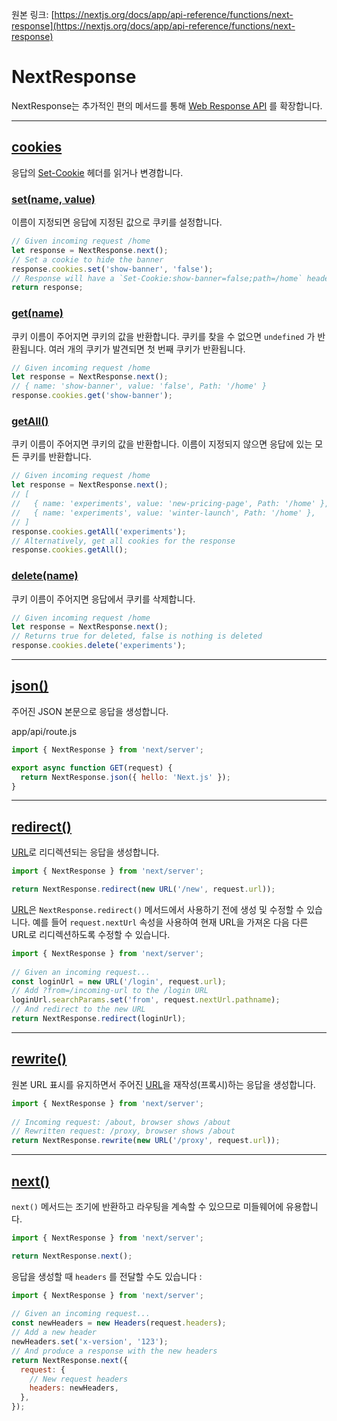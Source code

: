 원본 링크: [https://nextjs.org/docs/app/api-reference/functions/next-response](https://nextjs.org/docs/app/api-reference/functions/next-response)
# **NextResponse**

NextResponse는 추가적인 편의 메서드를 통해 [Web Response API](https://developer.mozilla.org/en-US/docs/Web/API/Response) 를 확장합니다.

---

## **[cookies](https://nextjs.org/docs/app/api-reference/functions/next-response#cookies)**

응답의 [Set-Cookie](https://developer.mozilla.org/en-US/docs/Web/HTTP/Headers/Set-Cookie) 헤더를 읽거나 변경합니다.

### **[set(name, value)](https://nextjs.org/docs/app/api-reference/functions/next-response#setname-value)**

이름이 지정되면 응답에 지정된 값으로 쿠키를 설정합니다.

```jsx
// Given incoming request /home
let response = NextResponse.next();
// Set a cookie to hide the banner
response.cookies.set('show-banner', 'false');
// Response will have a `Set-Cookie:show-banner=false;path=/home` header
return response;
```

### **[get(name)](https://nextjs.org/docs/app/api-reference/functions/next-response#getname)**

쿠키 이름이 주어지면 쿠키의 값을 반환합니다. 쿠키를 찾을 수 없으면 `undefined` 가 반환됩니다. 여러 개의 쿠키가 발견되면 첫 번째 쿠키가 반환됩니다.

```jsx
// Given incoming request /home
let response = NextResponse.next();
// { name: 'show-banner', value: 'false', Path: '/home' }
response.cookies.get('show-banner');
```

### **[getAll()](https://nextjs.org/docs/app/api-reference/functions/next-response#getall)**

쿠키 이름이 주어지면 쿠키의 값을 반환합니다. 이름이 지정되지 않으면 응답에 있는 모든 쿠키를 반환합니다.

```jsx
// Given incoming request /home
let response = NextResponse.next();
// [
//   { name: 'experiments', value: 'new-pricing-page', Path: '/home' },
//   { name: 'experiments', value: 'winter-launch', Path: '/home' },
// ]
response.cookies.getAll('experiments');
// Alternatively, get all cookies for the response
response.cookies.getAll();
```

### **[delete(name)](https://nextjs.org/docs/app/api-reference/functions/next-response#deletename)**

쿠키 이름이 주어지면 응답에서 쿠키를 삭제합니다.

```jsx
// Given incoming request /home
let response = NextResponse.next();
// Returns true for deleted, false is nothing is deleted
response.cookies.delete('experiments');
```

---

## **[json()](https://nextjs.org/docs/app/api-reference/functions/next-response#json)**

주어진 JSON 본문으로 응답을 생성합니다.

app/api/route.js

```jsx
import { NextResponse } from 'next/server'; 

export async function GET(request) {
  return NextResponse.json({ hello: 'Next.js' });
}
```

---

## **[redirect()](https://nextjs.org/docs/app/api-reference/functions/next-response#redirect)**

[URL](https://developer.mozilla.org/en-US/docs/Web/API/URL)로 리디렉션되는 응답을 생성합니다.

```jsx
import { NextResponse } from 'next/server'; 

return NextResponse.redirect(new URL('/new', request.url));
```

[URL](https://developer.mozilla.org/en-US/docs/Web/API/URL)은 `NextResponse.redirect()` 메서드에서 사용하기 전에 생성 및 수정할 수 있습니다. 예를 들어 `request.nextUrl` 속성을 사용하여 현재 URL을 가져온 다음 다른 URL로 리디렉션하도록 수정할 수 있습니다.

```jsx
import { NextResponse } from 'next/server';
 
// Given an incoming request...
const loginUrl = new URL('/login', request.url);
// Add ?from=/incoming-url to the /login URL
loginUrl.searchParams.set('from', request.nextUrl.pathname);
// And redirect to the new URL
return NextResponse.redirect(loginUrl);
```

---

## **[rewrite()](https://nextjs.org/docs/app/api-reference/functions/next-response#rewrite)**

원본 URL 표시를 유지하면서 주어진 [URL](https://developer.mozilla.org/en-US/docs/Web/API/URL)을 재작성(프록시)하는 응답을 생성합니다.

```jsx
import { NextResponse } from 'next/server';
 
// Incoming request: /about, browser shows /about
// Rewritten request: /proxy, browser shows /about
return NextResponse.rewrite(new URL('/proxy', request.url));
```

---

## **[next()](https://nextjs.org/docs/app/api-reference/functions/next-response#next)**

`next()` 메서드는 조기에 반환하고 라우팅을 계속할 수 있으므로 미들웨어에 유용합니다.

```jsx
import { NextResponse } from 'next/server'; 

return NextResponse.next();
```

응답을 생성할 때 `headers` 를 전달할 수도 있습니다 :

```jsx
import { NextResponse } from 'next/server';
 
// Given an incoming request...
const newHeaders = new Headers(request.headers);
// Add a new header
newHeaders.set('x-version', '123');
// And produce a response with the new headers
return NextResponse.next({
  request: {
    // New request headers
    headers: newHeaders,
  },
});
```